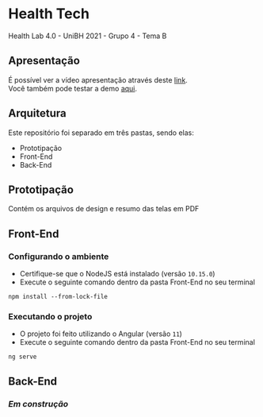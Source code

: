 # Health Tech
Health Lab 4.0 - UniBH 2021 - Grupo 4 - Tema B

## Apresentação
É possível ver a vídeo apresentação através deste [link](https://drive.google.com/file/d/1UUncezuyrUXbzC91LtzMZdWzHlynKU5T/view?usp=sharing).
<br>
Você também pode testar a demo [aqui](#). 

## Arquitetura
Este repositório foi separado em três pastas, sendo elas:
- Prototipação
- Front-End
- Back-End

## Prototipação
Contém os arquivos de design e resumo das telas em PDF

## Front-End
### Configurando o ambiente
- Certifique-se que o NodeJS está instalado (versão `10.15.0`)
- Execute o seguinte comando dentro da pasta Front-End no seu terminal
```
npm install --from-lock-file
```

### Executando o projeto
- O projeto foi feito utilizando o Angular (versão `11`)
- Execute o seguinte comando dentro da pasta Front-End no seu terminal
```
ng serve
```

## Back-End
### *Em construção*